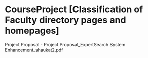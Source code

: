 # CourseProject [Classification of Faculty directory pages and homepages]

Project Proposal - Project Proposal_ExpertSearch System Enhancement_shaukat2.pdf
